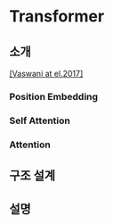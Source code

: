 # Transformer

## 소개

[[Vaswani at el.2017]](https://arxiv.org/pdf/1706.03762.pdf)

### Position Embedding

### Self Attention

### Attention

## 구조 설계

## 설명